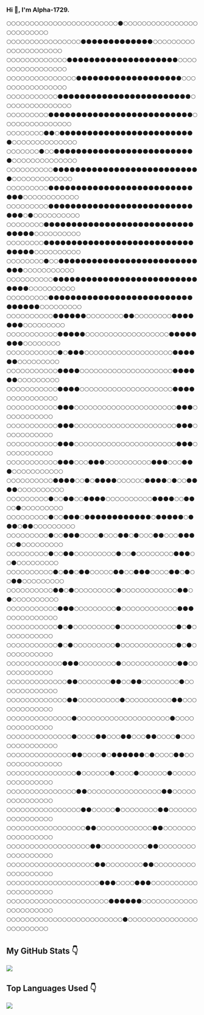 ### Hi 👋, I'm Alpha-1729.
:full_moon::full_moon::full_moon::full_moon::full_moon::full_moon::full_moon::full_moon::full_moon::full_moon::full_moon::full_moon::full_moon::full_moon::full_moon::full_moon::full_moon::full_moon::full_moon::full_moon::full_moon::full_moon::full_moon::full_moon::new_moon::full_moon::full_moon::full_moon::full_moon::full_moon::full_moon::full_moon::full_moon::full_moon::full_moon::full_moon::full_moon::full_moon::full_moon::full_moon::full_moon::full_moon::full_moon::full_moon::full_moon::full_moon::full_moon::full_moon::full_moon::full_moon:<br>:full_moon::full_moon::full_moon::full_moon::full_moon::full_moon::full_moon::full_moon::full_moon::full_moon::full_moon::full_moon::full_moon::full_moon::full_moon::full_moon::new_moon::new_moon::new_moon::new_moon::new_moon::new_moon::new_moon::new_moon::new_moon::new_moon::new_moon::new_moon::new_moon::full_moon::full_moon::full_moon::full_moon::full_moon::full_moon::full_moon::full_moon::full_moon::full_moon::full_moon::full_moon::full_moon::full_moon::full_moon::full_moon::full_moon::full_moon::full_moon::full_moon::full_moon:<br>:full_moon::full_moon::full_moon::full_moon::full_moon::full_moon::full_moon::full_moon::full_moon::full_moon::full_moon::full_moon::full_moon::new_moon::new_moon::new_moon::new_moon::new_moon::new_moon::new_moon::new_moon::new_moon::new_moon::new_moon::new_moon::new_moon::new_moon::new_moon::new_moon::new_moon::new_moon::new_moon::new_moon::full_moon::full_moon::full_moon::full_moon::full_moon::full_moon::full_moon::full_moon::full_moon::full_moon::full_moon::full_moon::full_moon::full_moon::full_moon::full_moon::full_moon:<br>:full_moon::full_moon::full_moon::full_moon::full_moon::full_moon::full_moon::full_moon::full_moon::full_moon::full_moon::full_moon::full_moon::full_moon::full_moon::new_moon::new_moon::new_moon::new_moon::new_moon::new_moon::new_moon::new_moon::new_moon::new_moon::new_moon::new_moon::new_moon::new_moon::new_moon::new_moon::new_moon::new_moon::new_moon::full_moon::full_moon::full_moon::full_moon::full_moon::full_moon::full_moon::full_moon::full_moon::full_moon::full_moon::full_moon::full_moon::full_moon::full_moon::full_moon:<br>:full_moon::full_moon::full_moon::full_moon::full_moon::full_moon::full_moon::full_moon::full_moon::full_moon::full_moon::new_moon::new_moon::new_moon::new_moon::new_moon::new_moon::new_moon::new_moon::new_moon::new_moon::new_moon::new_moon::new_moon::new_moon::new_moon::new_moon::new_moon::new_moon::new_moon::new_moon::new_moon::new_moon::new_moon::new_moon::full_moon::full_moon::full_moon::full_moon::full_moon::full_moon::full_moon::full_moon::full_moon::full_moon::full_moon::full_moon::full_moon::full_moon::full_moon:<br>:full_moon::full_moon::full_moon::full_moon::full_moon::full_moon::full_moon::full_moon::full_moon::new_moon::new_moon::new_moon::new_moon::new_moon::new_moon::new_moon::new_moon::new_moon::new_moon::new_moon::new_moon::new_moon::new_moon::new_moon::new_moon::new_moon::new_moon::new_moon::new_moon::new_moon::new_moon::new_moon::new_moon::new_moon::new_moon::full_moon::full_moon::full_moon::full_moon::full_moon::full_moon::full_moon::full_moon::full_moon::full_moon::full_moon::full_moon::full_moon::full_moon::full_moon:<br>:full_moon::full_moon::full_moon::full_moon::full_moon::full_moon::full_moon::full_moon::new_moon::new_moon::full_moon::new_moon::new_moon::new_moon::new_moon::new_moon::new_moon::new_moon::new_moon::new_moon::new_moon::new_moon::new_moon::new_moon::new_moon::new_moon::new_moon::new_moon::new_moon::new_moon::new_moon::new_moon::new_moon::new_moon::new_moon::new_moon::full_moon::full_moon::full_moon::full_moon::full_moon::full_moon::full_moon::full_moon::full_moon::full_moon::full_moon::full_moon::full_moon::full_moon:<br>:full_moon::full_moon::full_moon::full_moon::full_moon::full_moon::full_moon::new_moon::full_moon::full_moon::new_moon::new_moon::new_moon::new_moon::new_moon::new_moon::new_moon::new_moon::new_moon::new_moon::new_moon::new_moon::new_moon::new_moon::new_moon::new_moon::new_moon::new_moon::new_moon::new_moon::new_moon::new_moon::new_moon::new_moon::new_moon::new_moon::full_moon::full_moon::full_moon::full_moon::full_moon::full_moon::full_moon::full_moon::full_moon::full_moon::full_moon::full_moon::full_moon::full_moon:<br>:full_moon::full_moon::full_moon::full_moon::full_moon::full_moon::full_moon::full_moon::full_moon::full_moon::new_moon::new_moon::new_moon::new_moon::new_moon::new_moon::new_moon::new_moon::new_moon::new_moon::new_moon::new_moon::new_moon::new_moon::new_moon::new_moon::new_moon::new_moon::new_moon::new_moon::new_moon::new_moon::new_moon::new_moon::new_moon::new_moon::new_moon::full_moon::full_moon::full_moon::full_moon::full_moon::full_moon::full_moon::full_moon::full_moon::full_moon::full_moon::full_moon::full_moon:<br>:full_moon::full_moon::full_moon::full_moon::full_moon::full_moon::full_moon::full_moon::full_moon::new_moon::new_moon::new_moon::new_moon::new_moon::new_moon::new_moon::new_moon::new_moon::new_moon::new_moon::new_moon::new_moon::new_moon::new_moon::new_moon::new_moon::new_moon::new_moon::new_moon::new_moon::new_moon::new_moon::new_moon::new_moon::new_moon::new_moon::new_moon::new_moon::full_moon::full_moon::full_moon::full_moon::full_moon::full_moon::full_moon::full_moon::full_moon::full_moon::full_moon::full_moon:<br>:full_moon::full_moon::full_moon::full_moon::full_moon::full_moon::full_moon::full_moon::full_moon::new_moon::new_moon::new_moon::new_moon::new_moon::new_moon::new_moon::new_moon::new_moon::new_moon::new_moon::new_moon::new_moon::new_moon::new_moon::new_moon::new_moon::new_moon::new_moon::new_moon::new_moon::new_moon::new_moon::new_moon::new_moon::new_moon::new_moon::new_moon::new_moon::full_moon::new_moon::full_moon::full_moon::full_moon::full_moon::full_moon::full_moon::full_moon::full_moon::full_moon::full_moon:<br>:full_moon::full_moon::full_moon::full_moon::full_moon::full_moon::full_moon::full_moon::new_moon::new_moon::new_moon::new_moon::new_moon::new_moon::new_moon::new_moon::new_moon::new_moon::new_moon::new_moon::new_moon::new_moon::new_moon::new_moon::new_moon::new_moon::new_moon::new_moon::new_moon::new_moon::new_moon::new_moon::new_moon::new_moon::new_moon::new_moon::new_moon::new_moon::new_moon::new_moon::full_moon::full_moon::full_moon::full_moon::full_moon::full_moon::full_moon::full_moon::full_moon::full_moon:<br>:full_moon::full_moon::full_moon::full_moon::full_moon::full_moon::full_moon::full_moon::new_moon::new_moon::new_moon::new_moon::new_moon::new_moon::new_moon::new_moon::new_moon::new_moon::new_moon::new_moon::new_moon::new_moon::new_moon::new_moon::new_moon::new_moon::new_moon::new_moon::new_moon::new_moon::new_moon::new_moon::new_moon::new_moon::new_moon::new_moon::new_moon::new_moon::new_moon::new_moon::full_moon::full_moon::full_moon::full_moon::full_moon::full_moon::full_moon::full_moon::full_moon::full_moon:<br>:full_moon::full_moon::full_moon::full_moon::full_moon::full_moon::full_moon::full_moon::new_moon::full_moon::full_moon::new_moon::new_moon::new_moon::new_moon::new_moon::new_moon::new_moon::new_moon::new_moon::new_moon::new_moon::new_moon::new_moon::new_moon::new_moon::new_moon::new_moon::new_moon::new_moon::new_moon::new_moon::new_moon::new_moon::new_moon::new_moon::new_moon::new_moon::new_moon::full_moon::full_moon::full_moon::full_moon::full_moon::full_moon::full_moon::full_moon::full_moon::full_moon::full_moon:<br>:full_moon::full_moon::full_moon::full_moon::full_moon::full_moon::full_moon::full_moon::full_moon::full_moon::new_moon::new_moon::new_moon::new_moon::new_moon::new_moon::new_moon::new_moon::new_moon::new_moon::new_moon::new_moon::new_moon::new_moon::new_moon::new_moon::new_moon::new_moon::new_moon::new_moon::new_moon::new_moon::new_moon::new_moon::new_moon::new_moon::new_moon::new_moon::new_moon::new_moon::full_moon::full_moon::full_moon::full_moon::full_moon::full_moon::full_moon::full_moon::full_moon::full_moon:<br>:full_moon::full_moon::full_moon::full_moon::full_moon::full_moon::full_moon::full_moon::full_moon::new_moon::new_moon::new_moon::new_moon::new_moon::new_moon::new_moon::new_moon::new_moon::new_moon::new_moon::new_moon::new_moon::new_moon::new_moon::new_moon::new_moon::new_moon::new_moon::new_moon::new_moon::new_moon::new_moon::new_moon::new_moon::new_moon::new_moon::new_moon::new_moon::new_moon::new_moon::new_moon::full_moon::full_moon::full_moon::full_moon::full_moon::full_moon::full_moon::full_moon::full_moon:<br>:full_moon::full_moon::full_moon::full_moon::full_moon::full_moon::full_moon::full_moon::full_moon::full_moon::new_moon::new_moon::new_moon::new_moon::new_moon::new_moon::full_moon::full_moon::full_moon::full_moon::full_moon::full_moon::full_moon::full_moon::new_moon::new_moon::full_moon::full_moon::full_moon::full_moon::full_moon::full_moon::full_moon::full_moon::new_moon::new_moon::new_moon::new_moon::new_moon::new_moon::new_moon::full_moon::full_moon::full_moon::full_moon::full_moon::full_moon::full_moon::full_moon::full_moon:<br>:full_moon::full_moon::full_moon::full_moon::full_moon::full_moon::full_moon::full_moon::full_moon::full_moon::full_moon::new_moon::new_moon::new_moon::new_moon::new_moon::full_moon::full_moon::full_moon::full_moon::full_moon::full_moon::full_moon::full_moon::full_moon::full_moon::full_moon::full_moon::full_moon::full_moon::full_moon::full_moon::full_moon::full_moon::new_moon::new_moon::new_moon::new_moon::new_moon::new_moon::new_moon::new_moon::full_moon::full_moon::full_moon::full_moon::full_moon::full_moon::full_moon::full_moon:<br>:full_moon::full_moon::full_moon::full_moon::full_moon::full_moon::full_moon::full_moon::full_moon::full_moon::full_moon::new_moon::full_moon::new_moon::new_moon::new_moon::full_moon::full_moon::full_moon::full_moon::full_moon::full_moon::full_moon::full_moon::full_moon::full_moon::full_moon::full_moon::full_moon::full_moon::full_moon::full_moon::full_moon::full_moon::full_moon::new_moon::new_moon::new_moon::new_moon::new_moon::new_moon::full_moon::full_moon::full_moon::full_moon::full_moon::full_moon::full_moon::full_moon::full_moon:<br>:full_moon::full_moon::full_moon::full_moon::full_moon::full_moon::full_moon::full_moon::full_moon::full_moon::full_moon::new_moon::new_moon::new_moon::new_moon::full_moon::full_moon::full_moon::full_moon::full_moon::full_moon::full_moon::full_moon::full_moon::full_moon::full_moon::full_moon::full_moon::full_moon::full_moon::full_moon::full_moon::full_moon::full_moon::full_moon::new_moon::new_moon::new_moon::new_moon::new_moon::new_moon::full_moon::full_moon::full_moon::full_moon::full_moon::full_moon::full_moon::full_moon::full_moon:<br>:full_moon::full_moon::full_moon::full_moon::full_moon::full_moon::full_moon::full_moon::full_moon::full_moon::full_moon::new_moon::new_moon::new_moon::new_moon::full_moon::full_moon::full_moon::full_moon::full_moon::full_moon::full_moon::full_moon::full_moon::full_moon::full_moon::full_moon::full_moon::full_moon::full_moon::full_moon::full_moon::full_moon::full_moon::full_moon::new_moon::new_moon::new_moon::new_moon::full_moon::full_moon::full_moon::full_moon::full_moon::full_moon::full_moon::full_moon::full_moon::full_moon::full_moon:<br>:full_moon::full_moon::full_moon::full_moon::full_moon::full_moon::full_moon::full_moon::full_moon::full_moon::full_moon::new_moon::new_moon::new_moon::full_moon::full_moon::full_moon::full_moon::full_moon::full_moon::full_moon::full_moon::full_moon::full_moon::full_moon::full_moon::full_moon::full_moon::full_moon::full_moon::full_moon::full_moon::full_moon::full_moon::full_moon::full_moon::new_moon::new_moon::new_moon::full_moon::full_moon::full_moon::full_moon::full_moon::full_moon::full_moon::full_moon::full_moon::full_moon::full_moon:<br>:full_moon::full_moon::full_moon::full_moon::full_moon::full_moon::full_moon::full_moon::full_moon::full_moon::full_moon::new_moon::new_moon::new_moon::full_moon::full_moon::full_moon::full_moon::full_moon::full_moon::full_moon::full_moon::full_moon::full_moon::full_moon::full_moon::full_moon::full_moon::full_moon::full_moon::full_moon::full_moon::full_moon::full_moon::full_moon::full_moon::new_moon::new_moon::new_moon::full_moon::full_moon::full_moon::full_moon::full_moon::full_moon::full_moon::full_moon::full_moon::full_moon::full_moon:<br>:full_moon::full_moon::full_moon::full_moon::full_moon::full_moon::full_moon::full_moon::full_moon::full_moon::full_moon::new_moon::new_moon::new_moon::full_moon::full_moon::full_moon::full_moon::full_moon::full_moon::full_moon::full_moon::full_moon::full_moon::full_moon::full_moon::full_moon::full_moon::full_moon::full_moon::full_moon::full_moon::full_moon::full_moon::full_moon::full_moon::new_moon::new_moon::new_moon::full_moon::full_moon::full_moon::full_moon::full_moon::full_moon::full_moon::full_moon::full_moon::full_moon::full_moon:<br>:full_moon::full_moon::full_moon::full_moon::full_moon::full_moon::full_moon::full_moon::full_moon::full_moon::full_moon::new_moon::new_moon::new_moon::full_moon::full_moon::full_moon::new_moon::new_moon::new_moon::full_moon::full_moon::full_moon::full_moon::full_moon::full_moon::full_moon::full_moon::full_moon::full_moon::new_moon::new_moon::new_moon::full_moon::full_moon::full_moon::new_moon::new_moon::new_moon::full_moon::full_moon::full_moon::full_moon::full_moon::full_moon::full_moon::full_moon::full_moon::full_moon::full_moon:<br>:full_moon::full_moon::full_moon::full_moon::full_moon::full_moon::full_moon::full_moon::full_moon::full_moon::new_moon::new_moon::new_moon::new_moon::full_moon::full_moon::new_moon::full_moon::new_moon::new_moon::new_moon::new_moon::full_moon::full_moon::full_moon::full_moon::full_moon::full_moon::new_moon::new_moon::new_moon::new_moon::full_moon::new_moon::full_moon::full_moon::new_moon::new_moon::new_moon::new_moon::full_moon::full_moon::full_moon::full_moon::full_moon::full_moon::full_moon::full_moon::full_moon::full_moon:<br>:full_moon::full_moon::full_moon::full_moon::full_moon::full_moon::full_moon::full_moon::full_moon::new_moon::full_moon::full_moon::new_moon::new_moon::full_moon::full_moon::new_moon::new_moon::new_moon::new_moon::full_moon::full_moon::full_moon::full_moon::full_moon::full_moon::full_moon::full_moon::full_moon::full_moon::new_moon::new_moon::new_moon::new_moon::full_moon::full_moon::new_moon::new_moon::full_moon::full_moon::new_moon::full_moon::full_moon::full_moon::full_moon::full_moon::full_moon::full_moon::full_moon::full_moon:<br>:full_moon::full_moon::full_moon::full_moon::full_moon::full_moon::full_moon::full_moon::full_moon::new_moon::full_moon::full_moon::new_moon::new_moon::new_moon::full_moon::new_moon::new_moon::new_moon::new_moon::new_moon::new_moon::new_moon::new_moon::new_moon::new_moon::new_moon::new_moon::full_moon::new_moon::new_moon::new_moon::new_moon::new_moon::full_moon::new_moon::new_moon::new_moon::full_moon::new_moon::new_moon::full_moon::full_moon::full_moon::full_moon::full_moon::full_moon::full_moon::full_moon::full_moon:<br>:full_moon::full_moon::full_moon::full_moon::full_moon::full_moon::full_moon::full_moon::full_moon::new_moon::full_moon::full_moon::new_moon::new_moon::new_moon::full_moon::full_moon::full_moon::full_moon::new_moon::full_moon::full_moon::full_moon::new_moon::new_moon::full_moon::new_moon::full_moon::full_moon::full_moon::new_moon::new_moon::full_moon::full_moon::full_moon::new_moon::new_moon::new_moon::full_moon::full_moon::new_moon::full_moon::full_moon::full_moon::full_moon::full_moon::full_moon::full_moon::full_moon::full_moon:<br>:full_moon::full_moon::full_moon::full_moon::full_moon::full_moon::full_moon::full_moon::full_moon::new_moon::full_moon::full_moon::new_moon::new_moon::full_moon::full_moon::full_moon::full_moon::full_moon::full_moon::full_moon::full_moon::full_moon::new_moon::full_moon::full_moon::new_moon::full_moon::full_moon::full_moon::full_moon::full_moon::full_moon::full_moon::full_moon::new_moon::new_moon::new_moon::full_moon::full_moon::new_moon::full_moon::full_moon::full_moon::full_moon::full_moon::full_moon::full_moon::full_moon::full_moon:<br>:full_moon::full_moon::full_moon::full_moon::full_moon::full_moon::full_moon::full_moon::full_moon::full_moon::new_moon::full_moon::new_moon::new_moon::full_moon::new_moon::new_moon::full_moon::full_moon::full_moon::full_moon::full_moon::new_moon::new_moon::full_moon::full_moon::new_moon::new_moon::new_moon::full_moon::full_moon::full_moon::full_moon::new_moon::new_moon::full_moon::new_moon::full_moon::full_moon::new_moon::new_moon::full_moon::full_moon::full_moon::full_moon::full_moon::full_moon::full_moon::full_moon::full_moon:<br>:full_moon::full_moon::full_moon::full_moon::full_moon::full_moon::full_moon::full_moon::full_moon::full_moon::new_moon::new_moon::full_moon::new_moon::full_moon::full_moon::full_moon::full_moon::full_moon::full_moon::full_moon::full_moon::full_moon::new_moon::full_moon::full_moon::full_moon::full_moon::full_moon::full_moon::full_moon::full_moon::full_moon::full_moon::full_moon::full_moon::new_moon::new_moon::full_moon::new_moon::full_moon::full_moon::full_moon::full_moon::full_moon::full_moon::full_moon::full_moon::full_moon::full_moon:<br>:full_moon::full_moon::full_moon::full_moon::full_moon::full_moon::full_moon::full_moon::full_moon::full_moon::full_moon::new_moon::new_moon::new_moon::full_moon::full_moon::full_moon::full_moon::full_moon::full_moon::full_moon::full_moon::full_moon::new_moon::full_moon::full_moon::full_moon::full_moon::full_moon::full_moon::full_moon::full_moon::full_moon::full_moon::full_moon::full_moon::new_moon::new_moon::new_moon::full_moon::full_moon::full_moon::full_moon::full_moon::full_moon::full_moon::full_moon::full_moon::full_moon::full_moon:<br>:full_moon::full_moon::full_moon::full_moon::full_moon::full_moon::full_moon::full_moon::full_moon::full_moon::full_moon::new_moon::full_moon::new_moon::full_moon::full_moon::full_moon::full_moon::full_moon::full_moon::full_moon::full_moon::full_moon::new_moon::full_moon::full_moon::full_moon::full_moon::full_moon::full_moon::full_moon::full_moon::full_moon::full_moon::full_moon::full_moon::new_moon::full_moon::new_moon::full_moon::full_moon::full_moon::full_moon::full_moon::full_moon::full_moon::full_moon::full_moon::full_moon::full_moon:<br>:full_moon::full_moon::full_moon::full_moon::full_moon::full_moon::full_moon::full_moon::full_moon::full_moon::full_moon::new_moon::full_moon::new_moon::full_moon::full_moon::full_moon::full_moon::full_moon::full_moon::full_moon::full_moon::full_moon::new_moon::full_moon::full_moon::full_moon::full_moon::full_moon::full_moon::full_moon::full_moon::full_moon::full_moon::full_moon::full_moon::new_moon::full_moon::new_moon::full_moon::full_moon::full_moon::full_moon::full_moon::full_moon::full_moon::full_moon::full_moon::full_moon::full_moon:<br>:full_moon::full_moon::full_moon::full_moon::full_moon::full_moon::full_moon::full_moon::full_moon::full_moon::full_moon::full_moon::new_moon::new_moon::new_moon::full_moon::full_moon::full_moon::full_moon::full_moon::full_moon::full_moon::full_moon::new_moon::full_moon::full_moon::full_moon::full_moon::full_moon::full_moon::full_moon::full_moon::full_moon::full_moon::full_moon::full_moon::new_moon::new_moon::full_moon::full_moon::full_moon::full_moon::full_moon::full_moon::full_moon::full_moon::full_moon::full_moon::full_moon::full_moon:<br>:full_moon::full_moon::full_moon::full_moon::full_moon::full_moon::full_moon::full_moon::full_moon::full_moon::full_moon::full_moon::full_moon::new_moon::new_moon::full_moon::full_moon::full_moon::full_moon::full_moon::full_moon::full_moon::new_moon::new_moon::full_moon::full_moon::new_moon::new_moon::full_moon::full_moon::full_moon::full_moon::full_moon::full_moon::full_moon::full_moon::new_moon::full_moon::full_moon::full_moon::full_moon::full_moon::full_moon::full_moon::full_moon::full_moon::full_moon::full_moon::full_moon::full_moon:<br>:full_moon::full_moon::full_moon::full_moon::full_moon::full_moon::full_moon::full_moon::full_moon::full_moon::full_moon::full_moon::full_moon::new_moon::new_moon::full_moon::full_moon::full_moon::full_moon::full_moon::full_moon::full_moon::full_moon::full_moon::new_moon::full_moon::full_moon::full_moon::full_moon::full_moon::full_moon::full_moon::full_moon::full_moon::full_moon::new_moon::new_moon::full_moon::full_moon::full_moon::full_moon::full_moon::full_moon::full_moon::full_moon::full_moon::full_moon::full_moon::full_moon::full_moon:<br>:full_moon::full_moon::full_moon::full_moon::full_moon::full_moon::full_moon::full_moon::full_moon::full_moon::full_moon::full_moon::full_moon::full_moon::new_moon::full_moon::full_moon::full_moon::full_moon::full_moon::full_moon::full_moon::full_moon::full_moon::full_moon::full_moon::full_moon::full_moon::full_moon::full_moon::full_moon::full_moon::full_moon::full_moon::full_moon::new_moon::full_moon::full_moon::full_moon::full_moon::full_moon::full_moon::full_moon::full_moon::full_moon::full_moon::full_moon::full_moon::full_moon::full_moon:<br>:full_moon::full_moon::full_moon::full_moon::full_moon::full_moon::full_moon::full_moon::full_moon::full_moon::full_moon::full_moon::full_moon::full_moon::new_moon::full_moon::full_moon::full_moon::full_moon::new_moon::new_moon::full_moon::full_moon::full_moon::new_moon::new_moon::full_moon::full_moon::full_moon::new_moon::new_moon::full_moon::full_moon::full_moon::full_moon::new_moon::full_moon::full_moon::full_moon::full_moon::full_moon::full_moon::full_moon::full_moon::full_moon::full_moon::full_moon::full_moon::full_moon::full_moon:<br>:full_moon::full_moon::full_moon::full_moon::full_moon::full_moon::full_moon::full_moon::full_moon::full_moon::full_moon::full_moon::full_moon::full_moon::new_moon::new_moon::full_moon::full_moon::full_moon::full_moon::new_moon::full_moon::new_moon::new_moon::new_moon::new_moon::new_moon::new_moon::full_moon::new_moon::full_moon::full_moon::full_moon::full_moon::new_moon::new_moon::full_moon::full_moon::full_moon::full_moon::full_moon::full_moon::full_moon::full_moon::full_moon::full_moon::full_moon::full_moon::full_moon::full_moon:<br>:full_moon::full_moon::full_moon::full_moon::full_moon::full_moon::full_moon::full_moon::full_moon::full_moon::full_moon::full_moon::full_moon::full_moon::full_moon::new_moon::full_moon::full_moon::full_moon::full_moon::full_moon::full_moon::new_moon::full_moon::full_moon::full_moon::full_moon::new_moon::full_moon::full_moon::full_moon::full_moon::full_moon::full_moon::new_moon::full_moon::full_moon::full_moon::full_moon::full_moon::full_moon::full_moon::full_moon::full_moon::full_moon::full_moon::full_moon::full_moon::full_moon::full_moon:<br>:full_moon::full_moon::full_moon::full_moon::full_moon::full_moon::full_moon::full_moon::full_moon::full_moon::full_moon::full_moon::full_moon::full_moon::full_moon::new_moon::new_moon::full_moon::full_moon::full_moon::full_moon::full_moon::full_moon::full_moon::full_moon::full_moon::full_moon::full_moon::full_moon::full_moon::full_moon::full_moon::full_moon::new_moon::new_moon::full_moon::full_moon::full_moon::full_moon::full_moon::full_moon::full_moon::full_moon::full_moon::full_moon::full_moon::full_moon::full_moon::full_moon::full_moon:<br>:full_moon::full_moon::full_moon::full_moon::full_moon::full_moon::full_moon::full_moon::full_moon::full_moon::full_moon::full_moon::full_moon::full_moon::full_moon::full_moon::new_moon::new_moon::full_moon::full_moon::full_moon::full_moon::full_moon::new_moon::full_moon::full_moon::full_moon::full_moon::full_moon::full_moon::full_moon::full_moon::new_moon::new_moon::full_moon::full_moon::full_moon::full_moon::full_moon::full_moon::full_moon::full_moon::full_moon::full_moon::full_moon::full_moon::full_moon::full_moon::full_moon::full_moon:<br>:full_moon::full_moon::full_moon::full_moon::full_moon::full_moon::full_moon::full_moon::full_moon::full_moon::full_moon::full_moon::full_moon::full_moon::full_moon::full_moon::full_moon::new_moon::new_moon::full_moon::full_moon::full_moon::full_moon::full_moon::full_moon::full_moon::full_moon::full_moon::full_moon::full_moon::full_moon::new_moon::new_moon::full_moon::full_moon::full_moon::full_moon::full_moon::full_moon::full_moon::full_moon::full_moon::full_moon::full_moon::full_moon::full_moon::full_moon::full_moon::full_moon::full_moon:<br>:full_moon::full_moon::full_moon::full_moon::full_moon::full_moon::full_moon::full_moon::full_moon::full_moon::full_moon::full_moon::full_moon::full_moon::full_moon::full_moon::full_moon::full_moon::new_moon::new_moon::full_moon::full_moon::full_moon::full_moon::full_moon::full_moon::full_moon::full_moon::full_moon::full_moon::new_moon::new_moon::full_moon::full_moon::full_moon::full_moon::full_moon::full_moon::full_moon::full_moon::full_moon::full_moon::full_moon::full_moon::full_moon::full_moon::full_moon::full_moon::full_moon::full_moon:<br>:full_moon::full_moon::full_moon::full_moon::full_moon::full_moon::full_moon::full_moon::full_moon::full_moon::full_moon::full_moon::full_moon::full_moon::full_moon::full_moon::full_moon::full_moon::full_moon::new_moon::new_moon::full_moon::full_moon::full_moon::full_moon::full_moon::full_moon::full_moon::full_moon::new_moon::new_moon::full_moon::full_moon::full_moon::full_moon::full_moon::full_moon::full_moon::full_moon::full_moon::full_moon::full_moon::full_moon::full_moon::full_moon::full_moon::full_moon::full_moon::full_moon::full_moon:<br>:full_moon::full_moon::full_moon::full_moon::full_moon::full_moon::full_moon::full_moon::full_moon::full_moon::full_moon::full_moon::full_moon::full_moon::full_moon::full_moon::full_moon::full_moon::full_moon::full_moon::new_moon::new_moon::new_moon::full_moon::full_moon::full_moon::full_moon::new_moon::new_moon::new_moon::full_moon::full_moon::full_moon::full_moon::full_moon::full_moon::full_moon::full_moon::full_moon::full_moon::full_moon::full_moon::full_moon::full_moon::full_moon::full_moon::full_moon::full_moon::full_moon::full_moon:<br>:full_moon::full_moon::full_moon::full_moon::full_moon::full_moon::full_moon::full_moon::full_moon::full_moon::full_moon::full_moon::full_moon::full_moon::full_moon::full_moon::full_moon::full_moon::full_moon::full_moon::full_moon::full_moon::new_moon::new_moon::new_moon::new_moon::new_moon::new_moon::full_moon::full_moon::full_moon::full_moon::full_moon::full_moon::full_moon::full_moon::full_moon::full_moon::full_moon::full_moon::full_moon::full_moon::full_moon::full_moon::full_moon::full_moon::full_moon::full_moon::full_moon::full_moon:<br>:full_moon::full_moon::full_moon::full_moon::full_moon::full_moon::full_moon::full_moon::full_moon::full_moon::full_moon::full_moon::full_moon::full_moon::full_moon::full_moon::full_moon::full_moon::full_moon::full_moon::full_moon::full_moon::full_moon::full_moon::full_moon::new_moon::full_moon::full_moon::full_moon::full_moon::full_moon::full_moon::full_moon::full_moon::full_moon::full_moon::full_moon::full_moon::full_moon::full_moon::full_moon::full_moon::full_moon::full_moon::full_moon::full_moon::full_moon::full_moon::full_moon::full_moon:<br>

## My GitHub Stats :point_down:

<!--My Github Stats-->
<a href="https://github.com/Alpha-1729/Alpha-1729">
  <img align="center" src="https://github-readme-stats.alpha-1729.vercel.app/api?username=Alpha-1729&theme=radical&show_icons=true&line_height=27&count_private=true&alt="Alpha-1729 GitHub Stats" />
</a>

<!-- Top Languages Used -->
<!-- Themes supported ->dark, radical, merko, gruvbox, tokyonight, onedark, cobalt, synthwave, highcontrast, dracula. -->

## Top Languages Used :point_down:

<a href="https://github.com/natterstefan/natterstefan">
  <img align="center" src="https://github-readme-stats.alpha-1729.vercel.app/api/top-langs/?username=Alpha-1729&theme=radical" />
</a>
